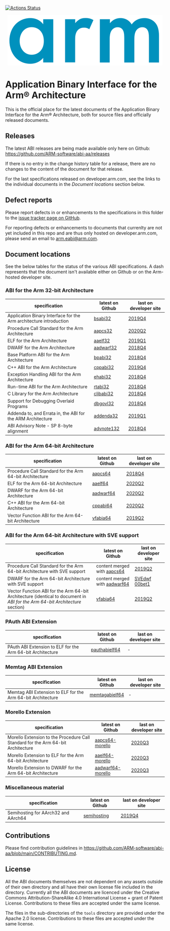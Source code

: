 [![Actions Status](https://github.com/ARM-software/abi-aa/workflows/CI/badge.svg)](https://github.com/ARM-software/abi-aa/actions)

<div align="center">
   <img src="Arm_logo_blue_RGB.svg" />
</div>

# Application Binary Interface for the Arm®  Architecture

This is the official place for the latest documents of the Application Binary
Interface for the Arm® Architecture, both for source files and officially
released documents.


## Releases

The latest ABI releases are being made available only here on Github: https://github.com/ARM-software/abi-aa/releases

If there is no entry in the change history table for a release, there are no
changes to the content of the document for that release.

For the last specifications released on developer.arm.com, see the links to the individual documents in the *Document locations* section below.


## Defect reports

Please report defects in or enhancements to the specifications in this folder to
the [issue tracker page on
GitHub](https://github.com/ARM-software/abi-aa/issues).

For reporting defects or enhancements to documents that currenlty are not yet
included in this repo and are thus only hosted on developer.arm.com, please send
an email to arm.eabi@arm.com.


## Document locations

See the below tables for the status of the various ABI specifications. A dash represents that the document isn't available either on Github or on the Arm-hosted developer site.

### ABI for the Arm 32-bit Architecture

specification                                                      | latest on Github                        | last on developer site
---                                                                | ---                                     | ---
Application Binary Interface for the Arm architecture introduction | [bsabi32](bsabi32/bsabi32.rst)          | [2019Q4](https://developer.arm.com/documentation/ihi0036/latest)
Procedure Call Standard for the Arm Architecture                   | [aapcs32](aapcs32/aapcs32.rst)          | [2020Q2](https://developer.arm.com/documentation/ihi0042/latest)
ELF for the Arm Architecture                                       | [aaelf32](aaelf32/aaelf32.rst)          | [2019Q1](https://developer.arm.com/documentation/ihi0044/latest)
DWARF for the Arm Architecture                                     | [aadwarf32](aadwarf32/aadwarf32.rst)    | [2018Q4](https://developer.arm.com/documentation/ihi0040/latest)
Base Platform ABI for the Arm Architecture                         | [bpabi32](bpabi32/bpabi32.rst)          | [2018Q4](https://developer.arm.com/documentation/ihi0037/latest)
C++ ABI for the Arm Architecture                                   | [cppabi32](cppabi32/cppabi32.rst)       | [2019Q4](https://developer.arm.com/documentation/ihi0041/latest)
Exception Handling ABI for the Arm Architecture                    | [ehabi32](ehabi32/ehabi32.rst)          | [2018Q4](https://developer.arm.com/documentation/ihi0038/latest)
Run-time ABI for the Arm Architecture                              | [rtabi32](rtabi32/rtabi32.rst)          | [2018Q4](https://developer.arm.com/documentation/ihi0043/latest)
C Library for the Arm Architecture                                 | [clibabi32](clibabi32/clibabi32.rst)    | [2018Q4](https://developer.arm.com/documentation/ihi0039/latest)
Support for Debugging Overlaid Programs                            | [dbgovl32](dbgovl32/dbgovl32.rst)       | [2018Q4](https://developer.arm.com/documentation/ihi0049/latest)
Addenda to, and Errata in, the ABI for the ARM Architecture        | [addenda32](addenda32/addenda32.rst)    | [2019Q1](https://developer.arm.com/documentation/ihi0045/latest)
ABI Advisory Note - SP 8-byte alignment                            | [advnote132](advnote132/advnote132.rst) | [2018Q4](https://developer.arm.com/documentation/ihi0046/latest)


### ABI for the Arm 64-bit Architecture

specification                                                      | latest on Github                     | last on developer site
---                                                                | ---                                  | ---
Procedure Call Standard for the Arm 64-bit Architecture            | [aapcs64](aapcs64/aapcs64.rst)       | [2018Q4](https://developer.arm.com/documentation/ihi0055/latest)
ELF for the Arm 64-bit Architecture                                | [aaelf64](aaelf64/aaelf64.rst)       | [2020Q2](https://developer.arm.com/documentation/ihi0056/latest)
DWARF for the Arm 64-bit Architecture                              | [aadwarf64](aadwarf64/aadwarf64.rst) | [2020Q2](https://developer.arm.com/documentation/ihi0057/latest)
C++ ABI for the Arm 64-bit Architecture                            | [cppabi64](cppabi64/cppabi64.rst)    | [2020Q2](https://developer.arm.com/documentation/ihi0059/latest)
Vector Function ABI for the Arm 64-bit Architecture                | [vfabia64](vfabia64/vfabia64.rst)    | [2019Q2](https://developer.arm.com/documentation/101129/latest)


### ABI for the Arm 64-bit Architecture with SVE support

specification                                                                                                                 | latest on Github                                   | last on developer site
---                                                                                                                           | ---                                                | ---
Procedure Call Standard for the Arm 64-bit Architecture with SVE support                                                      | content merged with [aapcs64](aapcs64/aapcs64.rst) | [2019Q2](https://developer.arm.com/documentation/101129/latest)
DWARF for the Arm 64-bit Architecture with SVE support                                                                        | content merged with [aadwarf64](aadwarf64/aawarf64.rst) | [SVEdwf 00bet1](https://developer.arm.com/documentation/100985/latest)
Vector Function ABI for the Arm 64-bit Architecture (identical to document in *ABI for the Arm 64-bit Architecture* section)  |  [vfabia64](vfabia64/vfabia64.rst) | [2019Q2](https://developer.arm.com/documentation/101129/latest)

### PAuth ABI Extension

specification                                               | latest on Github                  | last on developer site
---                                                         | ---                               | ---
PAuth ABI Extension to ELF for the Arm 64-bit Architecture  | [pauthabielf64](pauthabielf64/pauthabielf64.rst) | -


### Memtag ABI Extension

specification                                                | latest on Github                                    | last on developer site
---                                                          | ---                                                 | ---
Memtag ABI Extension to ELF for the Arm 64-bit Architecture  | [memtagabielf64](memtagabielf64/memtagabielf64.rst) | -


### Morello Extension

specification                                                                     | latest on Github                                             | last on developer site
---                                                                               | ---                                                          | ---
Morello Extension to the Procedure Call Standard for the Arm 64-bit Architecture  | [aapcs64-morello](aapcs64-morello/aapcs64-morello.rst)       | [2020Q3](https://developer.arm.com/documentation/102205/latest)
Morello Extension to ELF for the Arm 64-bit Architecture                          | [aaelf64-morello](aaelf64-morello/aaelf64-morello.rst)       | [2020Q3](https://developer.arm.com/documentation/102072/latest)
Morello Extension to DWARF for the Arm 64-bit Architecture                        | [aadwarf64-morello](aadwarf64-morello/aadwarf64-morello.rst) | [2020Q3](https://developer.arm.com/documentation/102215/latest)


### Miscellaneous material

specification                       | latest on Github                            | last on developer site
---                                 | ---                                         | ---
Semihosting for AArch32 and AArch64 |  [semihosting](semihosting/semihosting.rst) | [2019Q4](https://developer.arm.com/documentation/100863/latest)


## Contributions

Please find contribution guidelines in https://github.com/ARM-software/abi-aa/blob/main/CONTRIBUTING.md.


## License

All the ABI documents themselves are not dependent on any assets outside of their own directory and all have their own license file included in the directory. Currently all the ABI documents are licenced under the Creative Commons Attribution-ShareAlike 4.0 International License + grant of Patent License. Contributions to these files are accepted under the same license.

The files in the sub-directories of the `tools` directory are provided under the Apache 2.0 license. Contributions to these files are accepted under the same license.
